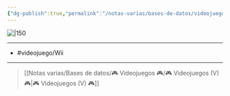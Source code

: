 ```yaml
---
{"dg-publish":true,"permalink":"/notas-varias/bases-de-datos/videojuegos/v-copa-mundial-de-la-fifa-sudafrica-2010/"}
---
```



![|150](https://images.igdb.com/igdb/image/upload/t_cover_big/co20kr.jpg)

---

- #videojuego/Wii

---

> [[Notas varias/Bases de datos/🎮 Videojuegos 🎮/🎮 Videojuegos (V) 🎮\|🎮 Videojuegos (V) 🎮]]